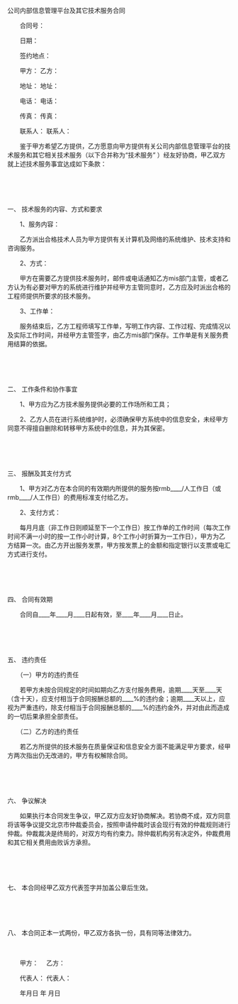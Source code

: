 



公司内部信息管理平台及其它技术服务合同



 

　　合同号：

　　日期：

　　签约地点：　　

　　甲方： 乙方：

　　地址： 地址：

　　电话： 电话：

　　传真： 传真：

　　联系人： 联系人：　　

　　鉴于甲方希望乙方提供，乙方愿意向甲方提供有关公司内部信息管理平台的技术服务和其它相关技术服务（以下合并称为“技术服务” ）经友好协商，甲乙双方就上述技术服务事宜达成如下条款：

　　

　　

一、
技术服务的内容、方式和要求

　　1、服务内容：

　　乙方派出合格技术人员为甲方提供有关计算机及网络的系统维护、技术支持和咨询服务。

　　2、方式：

　　甲方在需要乙方提供技术服务时，邮件或电话通知乙方mis部门主管，或者乙方认为有必要对甲方的系统进行维护并经甲方主管同意时，乙方应及时派出合格的工程师提供所要求的技术服务。

　　3、工作单：

　　服务结束后，乙方工程师填写工作单，写明工作内容、工作过程、完成情况以及实际工作时间，并经甲方主管签字，由乙方mis部门保存。工作单是有关服务费用结算的依据。

　　

　　

二、
工作条件和协作事宜

　　1、甲方应为乙方技术服务提供必要的工作场所和工具；

　　2、乙方人员在进行系统维护时，必须确保甲方系统中的信息安全，未经甲方同意不得擅自删除和转移甲方系统中的信息，并为其保密。

　　

　　

三、
报酬及其支付方式

　　1、甲方对乙方在本合同的有效期内所提供的服务按rmb____/人工作日（或rmb____/人工作日）的费用标准支付给乙方。

　　2、支付方式：

　　每月月底（非工作日则顺延至下一个工作日）按工作单的工作时间（每次工作时间不满一小时的按一工作小时计算，8个工作小时折算为一工作日），甲方为乙方结算一次。由乙方开出服务发票，甲方按发票上的金额和指定银行以支票或电汇方式进行支付。

　　

　　

四、
合同有效期

　　合同自____年____月____日起有效，至____年____月____日止。

　　

　　

五、
违约责任

　　（一）甲方的违约责任

　　若甲方未按合同规定的时间如期向乙方支付服务费用，逾期____天至____天（含十天），应支付相当于合同报酬总额的____%的违约金；逾期____天以上，应视为严重违约，除支付相当于合同报酬总额的____%的违约金外，并对由此而造成的一切后果承担全部责任。

　　（二）乙方的违约责任

　　若乙方所提供的技术服务在质量保证和信息安全方面不能满足甲方要求，经甲方两次指出仍无改进的，甲方有权解除合同。

　　

　　

六、
争议解决

　　如果执行本合同发生争议，甲乙双方应友好协商解决。若协商不成，双方同意将该等争议提交北京市仲裁委员会，按照申请仲裁时该会现行有效的仲裁规则进行仲裁。仲裁裁决是终局的，对双方均有约束力。除仲裁机构另有决定外，仲裁费用和其它相关费用由败诉方承担。

　　

　　

七、
本合同经甲乙双方代表签字并加盖公章后生效。

　　

　　

八、
本合同正本一式两份，甲乙双方各执一份，具有同等法律效力。　　

　　

　　甲方： 　乙方：

　　代表人： 代表人：

　　年月日 年 月日